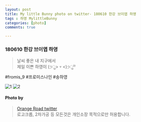```yaml
---
layout: post
title: My little Bunny photo on twitter- 180610 한강 브이앱 하영
tags : 하영 MylittleBunny
categories: [photo]
comments: true

---
```


###  180610 한강 브이앱 하영

> 날씨 좋은 내 지구에서  
제일 이쁜 하영이 (੭ु> ▿ <)੭ु⁾⁾  

#fromis_9 #프로미스나인 #송하영  

![1](https://pbs.twimg.com/media/DfUyAibV4AA0OVL.jpg)
![2](https://pbs.twimg.com/media/DfUyAibUYAACiRU.jpg)


#### Photo by
> [Orange Road twitter](https://twitter.com/OrangeRoad8)  
로고크롭, 2차가공 등 모든것은 개인소장 목적으로만 허용합니다.
